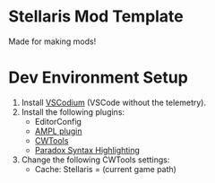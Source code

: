 # Stellaris Mod Template

Made for making mods!

# Dev Environment Setup

1. Install [VSCodium](https://vscodium.com/) (VSCode without the telemetry).
2. Install the following plugins:
    - EditorConfig
    - [AMPL plugin](https://marketplace.visualstudio.com/items?itemName=michael-sundvick.ampl)
    - [CWTools](https://marketplace.visualstudio.com/items?itemName=tboby.cwtools-vscode)
    - [Paradox Syntax Highlighting](https://marketplace.visualstudio.com/items?itemName=tboby.paradox-syntax)
3. Change the following CWTools settings:
    - Cache: Stellaris = (current game path)
